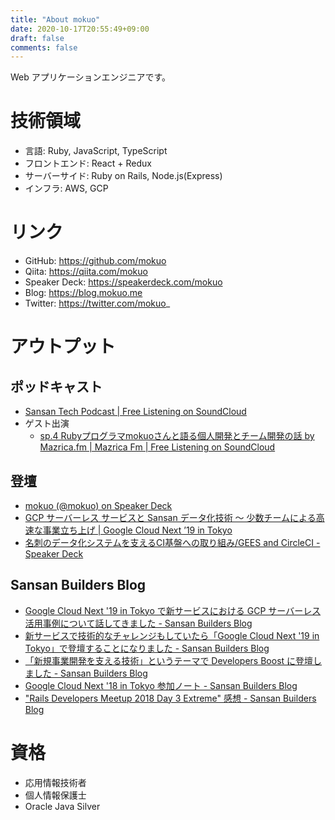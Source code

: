 ```yaml
---
title: "About mokuo"
date: 2020-10-17T20:55:49+09:00
draft: false
comments: false
---
```


Web アプリケーションエンジニアです。

# 技術領域

- 言語: Ruby, JavaScript, TypeScript
- フロントエンド: React + Redux
- サーバーサイド: Ruby on Rails, Node.js(Express)
- インフラ: AWS, GCP

# リンク

- GitHub: https://github.com/mokuo
- Qiita: https://qiita.com/mokuo
- Speaker Deck: https://speakerdeck.com/mokuo
- Blog: https://blog.mokuo.me
- Twitter: https://twitter.com/mokuo_

# アウトプット

## ポッドキャスト

- [Sansan Tech Podcast \| Free Listening on SoundCloud](https://soundcloud.com/sansan-tech-podcast)
- ゲスト出演
  - [sp\.4 Rubyプログラマmokuoさんと語る個人開発とチーム開発の話 by Mazrica\.fm \| Mazrica Fm \| Free Listening on SoundCloud](https://soundcloud.com/user-549591188/sp4-fm)

## 登壇

- [mokuo \(@mokuo\) on Speaker Deck](https://speakerdeck.com/mokuo)
- [GCP サーバーレス サービスと Sansan データ化技術 〜 少数チームによる高速な事業立ち上げ \| Google Cloud Next ’19 in Tokyo](https://cloud.withgoogle.com/next/19/tokyo/sessions?session=D2-3-S03)
- [名刺のデータ化システムを支えるCI基盤への取り組み/GEES and CircleCI \- Speaker Deck](https://speakerdeck.com/sansanbuildersbox/gees-and-circleci)

## Sansan Builders Blog

- [Google Cloud Next '19 in Tokyo で新サービスにおける GCP サーバーレス活用事例について話してきました \- Sansan Builders Blog](https://buildersbox.corp-sansan.com/entry/2019/08/15/110000)
- [新サービスで技術的なチャレンジもしていたら「Google Cloud Next '19 in Tokyo」で登壇することになりました \- Sansan Builders Blog](https://buildersbox.corp-sansan.com/entry/2019/07/16/113500)
- [「新規事業開発を支える技術」というテーマで Developers Boost に登壇しました \- Sansan Builders Blog](https://buildersbox.corp-sansan.com/entry/2018/12/24/113000)
- [Google Cloud Next '18 in Tokyo 参加ノート \- Sansan Builders Blog](https://buildersbox.corp-sansan.com/entry/2018/10/01/113000)
- ["Rails Developers Meetup 2018 Day 3 Extreme" 感想 \- Sansan Builders Blog](https://buildersbox.corp-sansan.com/entry/railsdevelopersmeetup2018)

# 資格

- 応用情報技術者
- 個人情報保護士
- Oracle Java Silver
